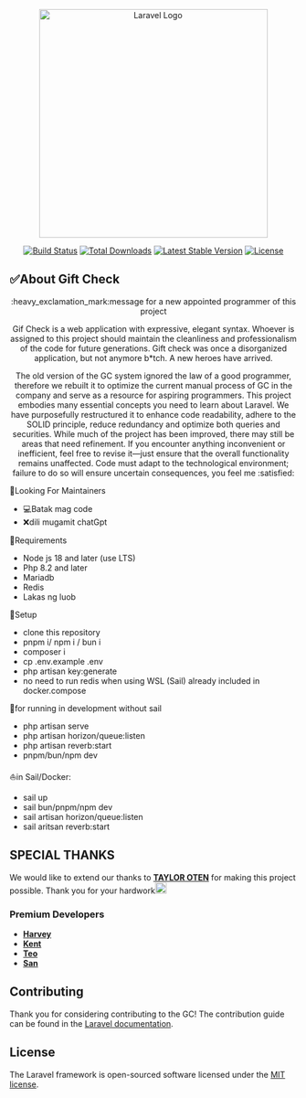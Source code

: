 <p align="center"><a href="https://laravel.com" target="_blank"><img src="https://i.giphy.com/J0IZzqRxvrcmdZ4LgD.webp" width="400" alt="Laravel Logo"></a></p>

<p align="center">
<a href="https://github.com/laravel/framework/actions"><img src="https://github.com/laravel/framework/workflows/tests/badge.svg" alt="Build Status"></a>
<a href="https://packagist.org/packages/laravel/framework"><img src="https://img.shields.io/packagist/dt/laravel/framework" alt="Total Downloads"></a>
<a href="https://packagist.org/packages/laravel/framework"><img src="https://img.shields.io/packagist/v/laravel/framework" alt="Latest Stable Version"></a>
<a href="https://packagist.org/packages/laravel/framework"><img src="https://img.shields.io/packagist/l/laravel/framework" alt="License"></a>
</p>

## :white_check_mark:About Gift Check
<p align="center">
:heavy_exclamation_mark:message for a new appointed programmer of this project
<p align="center">
Gif Check is a web application with expressive, elegant syntax. Whoever is assigned to this project should maintain the cleanliness and professionalism of the code for future generations. Gift check was once a disorganized application, but not anymore b*tch. A new heroes have arrived. </p>
    <p align="center">The old version of the GC system ignored the law of a good programmer, therefore we rebuilt it to optimize the current manual process of GC in the company and serve as a resource for aspiring programmers.
This project embodies many essential concepts you need to learn about Laravel. We have purposefully restructured it to enhance code readability, adhere to the SOLID principle, reduce redundancy and optimize both queries and securities. 
While much of the project has been improved, there may still be areas that need refinement. If you encounter anything inconvenient or inefficient, feel free to revise it—just ensure that the overall functionality remains unaffected. Code must adapt to the technological environment; failure to do so will ensure uncertain consequences, you feel me :satisfied:
</p>
</p>

:construction_worker:Looking For Maintainers 
- :computer:Batak mag code
- :x:dili mugamit chatGpt
  
:newspaper:Requirements
- Node js 18 and later (use LTS)
- Php 8.2 and later
- Mariadb
- Redis
- Lakas ng luob

:rocket:Setup
- clone this repository
- pnpm i/ npm i / bun i
- composer i
- cp .env.example .env
- php artisan key:generate
- no need to run redis when using WSL (Sail) already included in docker.compose 

🏃for running in development
without sail
- php artisan serve
- php artisan horizon/queue:listen
- php artisan reverb:start
- pnpm/bun/npm dev
  
⛵in Sail/Docker:
- sail up
- sail bun/pnpm/npm dev
- sail artisan horizon/queue:listen
- sail aritsan reverb:start

## SPECIAL THANKS

We would like to extend our thanks to **[TAYLOR OTEN](https://github.com/taylorotwell)** for making this project possible. Thank you for your hardwork<a><img style="width:20px" src="https://images.emojiterra.com/google/noto-emoji/unicode-16.0/color/128px/1fae1.png" alt="Build Status"></a>

### Premium Developers

- **[Harvey](https://github.com/hartzy0204)**
- **[Kent](https://github.com/WebmasterSensei)**
- **[Teo](https://github.com/gamaleCoding)**
- **[San](https://github.com/San103)**

## Contributing

Thank you for considering contributing to the GC! The contribution guide can be found in the [Laravel documentation](https://laravel.com/docs/contributions).

## License

The Laravel framework is open-sourced software licensed under the [MIT license](https://opensource.org/licenses/MIT).
